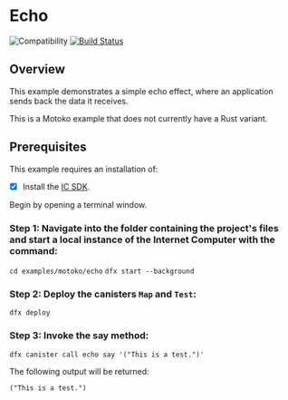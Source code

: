 # Echo

![Compatibility](https://img.shields.io/badge/compatibility-0.6.25-blue)
[![Build Status](https://github.com/dfinity/examples/workflows/motoko-echo-example/badge.svg)](https://github.com/dfinity/examples/actions?query=workflow%3Amotoko-echo-example)

## Overview

This example demonstrates a simple echo effect, where an application sends back the data it receives.

This is a Motoko example that does not currently have a Rust variant. 


## Prerequisites
This example requires an installation of:

- [x] Install the [IC SDK](../developer-docs/setup/install/index.mdx).

Begin by opening a terminal window.

### Step 1: Navigate into the folder containing the project's files and start a local instance of the Internet Computer with the command:

`cd examples/motoko/echo`
`dfx start --background`

### Step 2: Deploy the canisters `Map` and `Test`:

```
dfx deploy
```

### Step 3: Invoke the say method:

`dfx canister call echo say '("This is a test.")'`


The following output will be returned: 

```
("This is a test.")
```